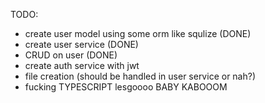 

TODO:
 - create user model using some orm like squlize (DONE)
 - create user service (DONE)
 - CRUD on user (DONE)
 - create auth service with jwt
 - file creation (should be handled in user service or nah?)
 - fucking TYPESCRIPT lesgoooo BABY KABOOOM
